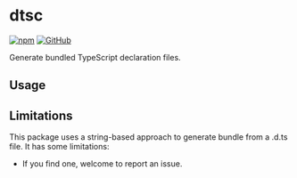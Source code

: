 # dtsc

[![npm](https://img.shields.io/npm/v/cordis?style=flat-square)](https://www.npmjs.com/package/cordis)
[![GitHub](https://img.shields.io/github/license/shigma/cordis?style=flat-square)](https://github.com/shigma/cordis/blob/master/LICENSE)

Generate bundled TypeScript declaration files.

## Usage

## Limitations

This package uses a string-based approach to generate bundle from a .d.ts file. It has some limitations:

- If you find one, welcome to report an issue.

<!-- In most cases I would recommend using tsc directly. -->

